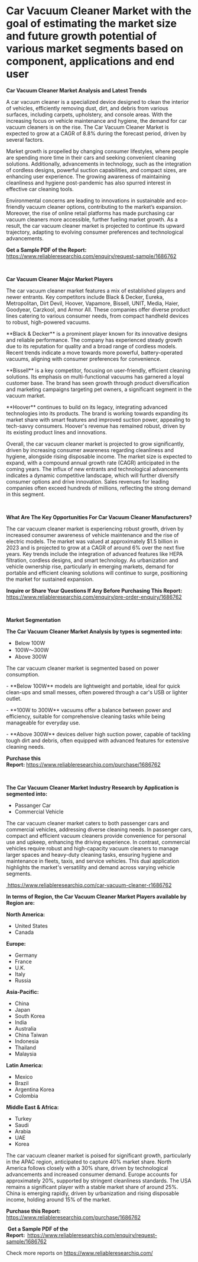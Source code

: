 <p><h1>Car Vacuum Cleaner Market with the goal of estimating the market size and future growth potential of various market segments based on component, applications and end user</h1></p><p><strong>Car Vacuum Cleaner Market Analysis and Latest Trends</strong></p>
<p><p>A car vacuum cleaner is a specialized device designed to clean the interior of vehicles, efficiently removing dust, dirt, and debris from various surfaces, including carpets, upholstery, and console areas. With the increasing focus on vehicle maintenance and hygiene, the demand for car vacuum cleaners is on the rise. The Car Vacuum Cleaner Market is expected to grow at a CAGR of 8.8% during the forecast period, driven by several factors.</p><p>Market growth is propelled by changing consumer lifestyles, where people are spending more time in their cars and seeking convenient cleaning solutions. Additionally, advancements in technology, such as the integration of cordless designs, powerful suction capabilities, and compact sizes, are enhancing user experience. The growing awareness of maintaining cleanliness and hygiene post-pandemic has also spurred interest in effective car cleaning tools.</p><p>Environmental concerns are leading to innovations in sustainable and eco-friendly vacuum cleaner options, contributing to the market’s expansion. Moreover, the rise of online retail platforms has made purchasing car vacuum cleaners more accessible, further fueling market growth. As a result, the car vacuum cleaner market is projected to continue its upward trajectory, adapting to evolving consumer preferences and technological advancements.</p></p>
<p><strong>Get a Sample PDF of the Report:&nbsp;</strong> <a href="https://www.reliableresearchiq.com/enquiry/request-sample/1686762?utm_campaign=2284&utm_medium=2&utm_source=Github&utm_content=ia&utm_term=26032025&utm_id=car-vacuum-cleaner">https://www.reliableresearchiq.com/enquiry/request-sample/1686762</a></p>
<p>&nbsp;</p>
<p><strong>Car Vacuum Cleaner Major Market Players</strong></p>
<p><p>The car vacuum cleaner market features a mix of established players and newer entrants. Key competitors include Black & Decker, Eureka, Metropolitan, Dirt Devil, Hoover, Vapamore, Bissell, UNIT, Media, Haier, Goodyear, Carzkool, and Armor All. These companies offer diverse product lines catering to various consumer needs, from compact handheld devices to robust, high-powered vacuums.</p><p>**Black & Decker** is a prominent player known for its innovative designs and reliable performance. The company has experienced steady growth due to its reputation for quality and a broad range of cordless models. Recent trends indicate a move towards more powerful, battery-operated vacuums, aligning with consumer preferences for convenience.</p><p>**Bissell** is a key competitor, focusing on user-friendly, efficient cleaning solutions. Its emphasis on multi-functional vacuums has garnered a loyal customer base. The brand has seen growth through product diversification and marketing campaigns targeting pet owners, a significant segment in the vacuum market.</p><p>**Hoover** continues to build on its legacy, integrating advanced technologies into its products. The brand is working towards expanding its market share with smart features and improved suction power, appealing to tech-savvy consumers. Hoover's revenue has remained robust, driven by its existing product lines and innovations.</p><p>Overall, the car vacuum cleaner market is projected to grow significantly, driven by increasing consumer awareness regarding cleanliness and hygiene, alongside rising disposable income. The market size is expected to expand, with a compound annual growth rate (CAGR) anticipated in the coming years. The influx of new entrants and technological advancements indicates a dynamic competitive landscape, which will further diversify consumer options and drive innovation. Sales revenues for leading companies often exceed hundreds of millions, reflecting the strong demand in this segment.</p></p>
<p>&nbsp;</p>
<p><strong>What Are The Key Opportunities For Car Vacuum Cleaner Manufacturers?</strong></p>
<p><p>The car vacuum cleaner market is experiencing robust growth, driven by increased consumer awareness of vehicle maintenance and the rise of electric models. The market was valued at approximately $1.5 billion in 2023 and is projected to grow at a CAGR of around 6% over the next five years. Key trends include the integration of advanced features like HEPA filtration, cordless designs, and smart technology. As urbanization and vehicle ownership rise, particularly in emerging markets, demand for portable and efficient cleaning solutions will continue to surge, positioning the market for sustained expansion.</p></p>
<p><strong>Inquire or Share Your Questions If Any Before Purchasing This Report:</strong> <a href="https://www.reliableresearchiq.com/enquiry/pre-order-enquiry/1686762?utm_campaign=2284&utm_medium=2&utm_source=Github&utm_content=ia&utm_term=26032025&utm_id=car-vacuum-cleaner">https://www.reliableresearchiq.com/enquiry/pre-order-enquiry/1686762</a></p>
<p>&nbsp;</p>
<p><strong>Market Segmentation</strong></p>
<p><strong>The Car Vacuum Cleaner Market Analysis by types is segmented into:</strong></p>
<p><ul><li>Below 100W</li><li>100W～300W</li><li>Above 300W</li></ul></p>
<p><p>The car vacuum cleaner market is segmented based on power consumption. </p><p>- **Below 100W** models are lightweight and portable, ideal for quick clean-ups and small messes, often powered through a car's USB or lighter outlet. </p><p>- **100W to 300W** vacuums offer a balance between power and efficiency, suitable for comprehensive cleaning tasks while being manageable for everyday use. </p><p>- **Above 300W** devices deliver high suction power, capable of tackling tough dirt and debris, often equipped with advanced features for extensive cleaning needs.</p></p>
<p><strong>Purchase this Report:&nbsp;</strong><a href="https://www.reliableresearchiq.com/purchase/1686762?utm_campaign=2284&utm_medium=2&utm_source=Github&utm_content=ia&utm_term=26032025&utm_id=car-vacuum-cleaner">https://www.reliableresearchiq.com/purchase/1686762</a></p>
<p>&nbsp;</p>
<p><strong>The Car Vacuum Cleaner Market Industry Research by Application is segmented into:</strong></p>
<p><ul><li>Passanger Car</li><li>Commercial Vehicle</li></ul></p>
<p><p>The car vacuum cleaner market caters to both passenger cars and commercial vehicles, addressing diverse cleaning needs. In passenger cars, compact and efficient vacuum cleaners provide convenience for personal use and upkeep, enhancing the driving experience. In contrast, commercial vehicles require robust and high-capacity vacuum cleaners to manage larger spaces and heavy-duty cleaning tasks, ensuring hygiene and maintenance in fleets, taxis, and service vehicles. This dual application highlights the market's versatility and demand across varying vehicle segments.</p></p>
<p><a href="https://www.reliableresearchiq.com/car-vacuum-cleaner-r1686762?utm_campaign=2284&utm_medium=2&utm_source=Github&utm_content=ia&utm_term=26032025&utm_id=car-vacuum-cleaner">&nbsp;https://www.reliableresearchiq.com/car-vacuum-cleaner-r1686762</a></p>
<p><strong>In terms of Region, the Car Vacuum Cleaner Market Players available by Region are:</strong></p>
<p>
    <p> <strong> North America: </strong>
        <ul>
            <li>United States</li>
            <li>Canada</li>
        </ul>
        </p> 
    <p> <strong> Europe: </strong>
        <ul>
            <li>Germany</li>
            <li>France</li>
            <li>U.K.</li>
            <li>Italy</li>
            <li>Russia</li>
        </ul>
        </p> 
    <p> <strong> Asia-Pacific: </strong>
        <ul>
            <li>China</li>
            <li>Japan</li>
            <li>South Korea</li>
            <li>India</li>
            <li>Australia</li>
            <li>China Taiwan</li>
            <li>Indonesia</li>
            <li>Thailand</li>
            <li>Malaysia</li>
        </ul>
        </p> 
    <p> <strong> Latin America: </strong>
        <ul>
            <li>Mexico</li>
            <li>Brazil</li>
            <li>Argentina Korea</li>
            <li>Colombia</li>
        </ul>
        </p> 
    <p> <strong> Middle East & Africa: </strong>
        <ul>
            <li>Turkey</li>
            <li>Saudi</li>
            <li>Arabia</li>
            <li>UAE</li>
            <li>Korea</li>
        </ul>
    </p>
    </p>
<p><p>The car vacuum cleaner market is poised for significant growth, particularly in the APAC region, anticipated to capture 40% market share. North America follows closely with a 30% share, driven by technological advancements and increased consumer demand. Europe accounts for approximately 20%, supported by stringent cleanliness standards. The USA remains a significant player with a stable market share of around 25%. China is emerging rapidly, driven by urbanization and rising disposable income, holding around 15% of the market.</p></p>
<p><strong>Purchase this Report: </strong><a href="https://www.reliableresearchiq.com/purchase/1686762?utm_campaign=2284&utm_medium=2&utm_source=Github&utm_content=ia&utm_term=26032025&utm_id=car-vacuum-cleaner">https://www.reliableresearchiq.com/purchase/1686762</a></p>
<p>&nbsp;<strong>Get a Sample PDF of the Report:&nbsp;&nbsp;</strong><a href="https://www.reliableresearchiq.com/enquiry/request-sample/1686762?utm_campaign=2284&utm_medium=2&utm_source=Github&utm_content=ia&utm_term=26032025&utm_id=car-vacuum-cleaner">https://www.reliableresearchiq.com/enquiry/request-sample/1686762</a></p>
<p><strong></strong></p>
<p>Check more reports on <a href="https://www.reliableresearchiq.com/?utm_campaign=2284&utm_medium=2&utm_source=Github&utm_content=ia&utm_term=26032025&utm_id=car-vacuum-cleaner">https://www.reliableresearchiq.com/</a></p>
